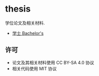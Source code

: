 # thesis

学位论文及相关材料.

- [学士 Bachelor's](bachelor)

## 许可

- 论文及其相关材料使用 CC BY-SA 4.0 协议
- 相关代码使用 MIT 协议
